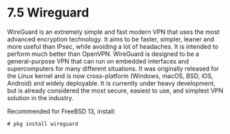 # 7.5 Wireguard

WireGuard is an extremely simple and fast modern VPN that uses the most advanced encryption technology. It aims to be faster, simpler, leaner and more useful than IPsec, while avoiding a lot of headaches. It is intended to perform much better than OpenVPN. WireGuard is designed to be a general-purpose VPN that can run on embedded interfaces and supercomputers for many different situations. It was originally released for the Linux kernel and is now cross-platform (Windows, macOS, BSD, iOS, Android) and widely deployable. It is currently under heavy development, but is already considered the most secure, easiest to use, and simplest VPN solution in the industry.

Recommended for FreeBSD 13, install:

```
# pkg install wireguard
```

